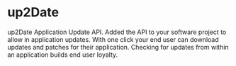 # up2Date
up2Date Application Update API. Added the API to your software project to allow in application updates. With one click your end user can download updates and patches for their application. Checking for updates from within an application builds end user loyalty.
